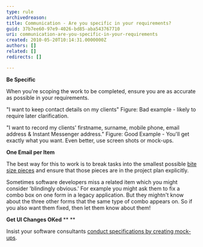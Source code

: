 ```yaml
---
type: rule
archivedreason: 
title: Communication - Are you specific in your requirements?
guid: 37b7ee60-97e9-4026-bd85-aba543767710
uri: communication-are-you-specific-in-your-requirements
created: 2010-05-20T10:14:31.0000000Z
authors: []
related: []
redirects: []

---
```


**Be Specific**

When you're scoping the work to be completed, ensure you are as accurate as possible in your requirements.

<!--endintro-->

"I want to keep contact details on my clients"
Figure: Bad example - likely to require later clarification.

"I want to record my clients' firstname, surname, mobile phone, email address & Instant Messenger address." 
Figure: Good Example - You'll get exactly what you want. Even better, use screen shots or mock-ups.

 **One Email per Item** 


The best way for this to work is to break tasks into the smallest possible [bite size pieces](/management-do-you-spec-in-bite-sized-pieces) and ensure that those pieces are in the project plan explicitly.

Sometimes software developers miss a related item which you might consider 'blindingly obvious.' For example you might ask them to fix a combo box on one form in a legacy application. But they mightn't know about the three other forms that the same type of combo appears on. So if you also want them fixed, then let them know about them!

**Get UI Changes OKed** ** **

Insist your software consultants [conduct specifications by creating mock-ups](/storyboarding-do-you-conduct-specification-analysis-by-creating-mock-ups).
